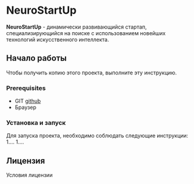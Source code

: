 # NeuroStartUp

**NeuroStartUp** - динамически развивающийся стартап, специализирующийся на поиске с использованием новейших технологий искусственного интеллекта.

## Начало работы

Чтобы получить копию этого проекта, выполните эту инструкцию.

### Prerequisites

* GIT [github](https://github.com)
* Браузер

### Установка и запуск

Для запуска проекта, необходимо соблюдать следующие инструкции:
1....
1....

## Лицензия

Условия лицензии

